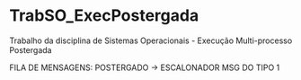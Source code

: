 # TrabSO_ExecPostergada
Trabalho da disciplina de Sistemas Operacionais - Execução Multi-processo Postergada


FILA DE MENSAGENS:
POSTERGADO -> ESCALONADOR MSG DO TIPO 1